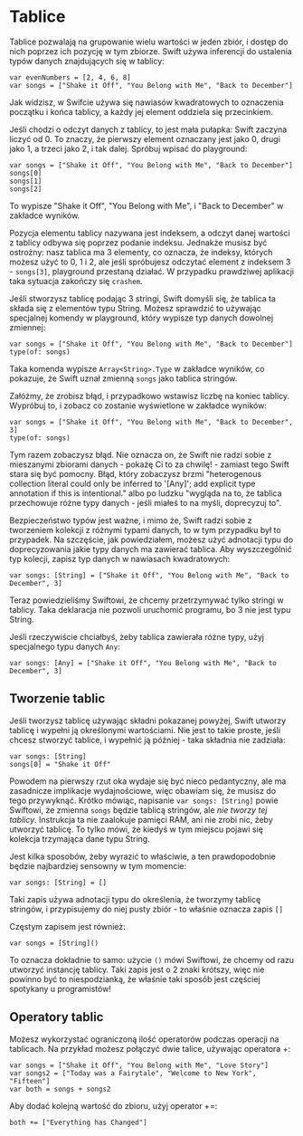 # Tablice

Tablice pozwalają na grupowanie wielu wartości w jeden zbiór, i dostęp do nich poprzez ich pozycję w tym zbiorze. Swift używa inferencji do ustalenia typów danych znajdujących się w tablicy:

    var evenNumbers = [2, 4, 6, 8]
    var songs = ["Shake it Off", "You Belong with Me", "Back to December"]

Jak widzisz, w Swifcie używa się nawiasów kwadratowych to oznaczenia początku i końca tablicy, a każdy jej element oddziela się przecinkiem.

Jeśli chodzi o odczyt danych z tablicy, to jest mała pułapka: Swift zaczyna liczyć od 0. To znaczy, że pierwszy element oznaczany jest jako 0, drugi jako 1, a trzeci jako 2, i tak dalej. Spróbuj wpisać do playground:

    var songs = ["Shake it Off", "You Belong with Me", "Back to December"]
    songs[0]
    songs[1]
    songs[2]

To wypisze "Shake it Off", "You Belong with Me", i "Back to December" w zakładce wyników.

Pozycja elementu tablicy nazywana jest indeksem, a odczyt danej wartości z tablicy odbywa się poprzez podanie indeksu. Jednakże musisz być ostrożny: nasz tablica ma 3 elementy, co oznacza, że indeksy, których możesz użyć to 0, 1 i 2, ale jeśli spróbujesz odczytać element z indeksem 3 - `songs[3]`, playground przestaną działać. W przypadku prawdziwej aplikacji taka sytuacja zakończy się `crashem`.

Jeśli stworzysz tablicę podając 3 stringi, Swift domyśli się, że tablica ta składa się z elementów typu String. Możesz sprawdzić to używając specjalnej komendy w playground, który wypisze typ danych dowolnej zmiennej:

    var songs = ["Shake it Off", "You Belong with Me", "Back to December"]
    type(of: songs)

Taka komenda wypisze `Array<String>.Type` w zakładce wyników, co pokazuje, że Swift uznał zmienną `songs` jako tablica stringów.

Załóżmy, że zrobisz błąd, i przypadkowo wstawisz liczbę na koniec tablicy. Wypróbuj to, i zobacz co zostanie wyświetlone w zakładce wyników:

    var songs = ["Shake it Off", "You Belong with Me", "Back to December", 3]
    type(of: songs)

Tym razem zobaczysz błąd. Nie oznacza on, że Swift nie radzi sobie z mieszanymi zbiorami danych - pokażę Ci to za chwilę! - zamiast tego Swift stara się być pomocny. Błąd, który zobaczysz brzmi "heterogenous collection literal could only be inferred to '[Any]'; add explicit type annotation if this is intentional." albo po ludzku "wygląda na to, że tablica przechowuje różne typy danych - jeśli miałeś to na myśli, doprecyzuj to".

Bezpieczeństwo typów jest ważne, i mimo że, Swift radzi sobie z tworzeniem kolekcji z różnymi typami danych, to w tym przypadku był to przypadek. Na szczęście, jak powiedziałem, możesz użyć adnotacji typu do doprecyzowania jakie typy danych ma zawierać tablica. Aby wyszczególnić typ kolecji, zapisz typ danych w nawiasach kwadratowych:

    var songs: [String] = ["Shake it Off", "You Belong with Me", "Back to December", 3]

Teraz powiedzieliśmy Swiftowi, że chcemy przetrzymywać tylko stringi w tablicy. Taka deklaracja nie pozwoli uruchomić programu, bo 3 nie jest typu String.

Jeśli rzeczywiście chciałbyś, żeby tablica zawierała różne typy, użyj specjalnego typu danych `Any`:

    var songs: [Any] = ["Shake it Off", "You Belong with Me", "Back to December", 3]


## Tworzenie tablic

Jeśli tworzysz tablicę używając składni pokazanej powyżej, Swift utworzy tablicę i wypełni ją określonymi wartościami. Nie jest to takie proste, jeśli chcesz stworzyć tablice, i wypełnić ją później - taka składnia nie zadziała:

    var songs: [String]
    songs[0] = "Shake it Off"

Powodem na pierwszy rzut oka wydaje się być nieco pedantyczny, ale ma zasadnicze implikacje wydajnościowe, więc obawiam się, że musisz do tego przywyknąć. Krótko mówiąc, napisanie `var songs: [String]` powie Swiftowi, że zmienna `songs` będzie tablicą stringów, ale *nie tworzy tej tablicy*. Instrukcja ta nie zaalokuje pamięci RAM, ani nie zrobi nic, żeby utworzyć tablicę. To tylko mówi, że kiedyś w tym miejscu pojawi się kolekcja trzymająca dane typu String.

Jest kilka sposobów, żeby wyrazić to właściwie, a ten prawdopodobnie będzie najbardziej sensowny w tym momencie:

    var songs: [String] = []

Taki zapis używa adnotacji typu do określenia, że tworzymy tablicę stringów, i przypisujemy do niej pusty zbiór - to właśnie oznacza zapis `[]`

Częstym zapisem jest również:

    var songs = [String]()

To oznacza dokładnie to samo: użycie `()` mówi Swiftowi, że chcemy od razu utworzyć instancję tablicy. Taki zapis jest o 2 znaki krótszy, więc nie powinno być to niespodzianką, że właśnie taki sposób jest częściej spotykany u programistów!

## Operatory tablic


Możesz wykorzystać ograniczoną ilość operatorów podczas operacji na tablicach. Na przykład możesz połączyć dwie talice, używając operatora +:

    var songs = ["Shake it Off", "You Belong with Me", "Love Story"]
    var songs2 = ["Today was a Fairytale", "Welcome to New York", "Fifteen"]
    var both = songs + songs2

Aby dodać kolejną wartość do zbioru, użyj operator +=:

    both += ["Everything has Changed"]
